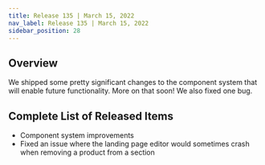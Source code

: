 ```yaml
---
title: Release 135 | March 15, 2022
nav_label: Release 135 | March 15, 2022
sidebar_position: 28
---
```


## Overview

We shipped some pretty significant changes to the component system that will enable future functionality. More on that
soon! We also fixed one bug.

## Complete List of Released Items

* Component system improvements
* Fixed an issue where the landing page editor would sometimes crash when removing a product from a section
